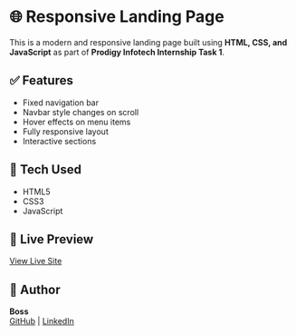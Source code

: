 # 🌐 Responsive Landing Page

This is a modern and responsive landing page built using **HTML, CSS, and JavaScript** as part of **Prodigy Infotech Internship Task 1**.

## ✅ Features

- Fixed navigation bar  
- Navbar style changes on scroll  
- Hover effects on menu items  
- Fully responsive layout  
- Interactive sections

## 🔧 Tech Used

- HTML5  
- CSS3  
- JavaScript  

## 🔗 Live Preview

[View Live Site](https://eshapatle.github.io/landing-page/)  

## 👤 Author

**Boss**  
[GitHub](https://github.com/eshapatle) | [LinkedIn](https://linkedin.com/in/esha-patle-103713)
